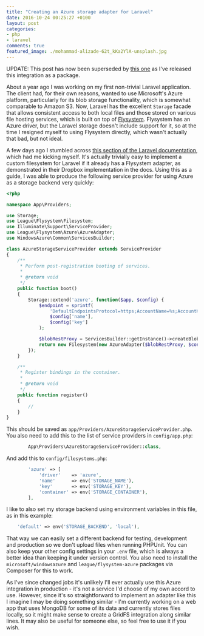 ```yaml
---
title: "Creating an Azure storage adapter for Laravel"
date: 2016-10-24 00:25:27 +0100
layout: post
categories:
- php
- laravel
comments: true
featured_image: ./mohammad-alizade-62t_kKa2YlA-unsplash.jpg
---
```


UPDATE: This post has now been superseded by [this one](/blog/2017/10/29/an-azure-filesystem-integration-for-laravel/) as I've released this integration as a package.

About a year ago I was working on my first non-trivial Laravel application. The client had, for their own reasons, wanted to use Microsoft's Azure platform, particularly for its blob storage functionality, which is somewhat comparable to Amazon S3. Now, Laravel has the excellent `Storage` facade  that allows consistent access to both local files and those stored on various file hosting services, which is built on top of [Flysystem](https://flysystem.thephpleague.com/). Flysystem has an Azure driver, but the Laravel storage doesn't include support for it, so at the time I resigned myself to using Flysystem directly, which wasn't actually that bad, but not ideal.

A few days ago I stumbled across [this section of the Laravel documentation](https://laravel.com/docs/5.1/filesystem#custom-filesystems), which had me kicking myself. It's actually trivially easy to implement a custom filesystem for Laravel if it already has a Flysystem adapter, as demonstrated in their Dropbox implementation in the docs. Using this as a guide, I was able to produce the following service provider for using Azure as a storage backend very quickly:

```php
<?php

namespace App\Providers;

use Storage;
use League\Flysystem\Filesystem;
use Illuminate\Support\ServiceProvider;
use League\Flysystem\Azure\AzureAdapter;
use WindowsAzure\Common\ServicesBuilder;

class AzureStorageServiceProvider extends ServiceProvider
{
    /**
     * Perform post-registration booting of services.
     *
     * @return void
     */
    public function boot()
    {
		Storage::extend('azure', function($app, $config) {
			$endpoint = sprintf(
				'DefaultEndpointsProtocol=https;AccountName=%s;AccountKey=%s',
                $config['name'],
                $config['key']
			);

			$blobRestProxy = ServicesBuilder::getInstance()->createBlobService($endpoint);
			return new Filesystem(new AzureAdapter($blobRestProxy, $config['container']));
		});
	}

	/**
	 * Register bindings in the container.
	 *
	 * @return void
	 */
	public function register()
	{
		//
	}
}
```

This should be saved as `app/Providers/AzureStorageServiceProvider.php`. You also need to add this to the list of service providers in `config/app.php`:

```php
        App\Providers\AzureStorageServiceProvider::class,
```

And add this to `config/filesystems.php`:

```php
        'azure' => [
            'driver'    => 'azure',
            'name'      => env('STORAGE_NAME'),
            'key'       => env('STORAGE_KEY'),
            'container' => env('STORAGE_CONTAINER'),
        ],
```

I like to also set my storage backend using environment variables in this file, as in this example:

```php
    'default' => env('STORAGE_BACKEND', 'local'),
```

That way we can easily set a different backend for testing, development and production so we don't upload files when running PHPUnit. You can also keep your other config settings in your `.env` file, which is always a better idea than keeping it under version control. You also need to install the `microsoft/windowsazure` and `league/flysystem-azure` packages via Composer for this to work.

As I've since changed jobs it's unlikely I'll ever actually use this Azure integration in production - it's not a service I'd choose of my own accord to use. However, since it's so straightforward to implement an adapter like this I imagine I may be doing something similar - I'm currently working on a web app that uses MongoDB for some of its data and currently stores files locally, so it might make sense to create a GridFS integration along similar lines. It may also be useful for someone else, so feel free to use it if you wish.
